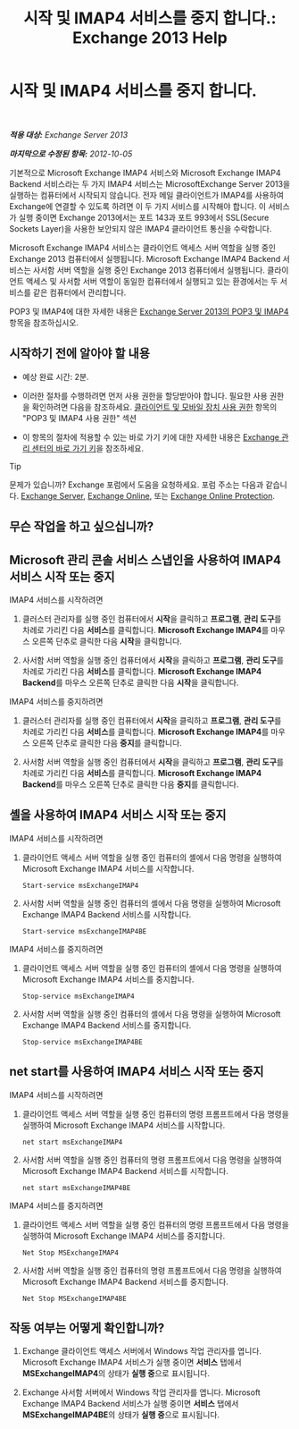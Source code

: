 ﻿---
title: '시작 및 IMAP4 서비스를 중지 합니다.: Exchange 2013 Help'
TOCTitle: 시작 및 IMAP4 서비스를 중지 합니다.
ms:assetid: a52db4bd-69a6-47b2-acf3-d9d8571c7a87
ms:mtpsurl: https://technet.microsoft.com/ko-kr/library/Bb124022(v=EXCHG.150)
ms:contentKeyID: 50483863
ms.date: 05/22/2018
mtps_version: v=EXCHG.150
ms.translationtype: MT
---

# 시작 및 IMAP4 서비스를 중지 합니다.

 

_**적용 대상:** Exchange Server 2013_

_**마지막으로 수정된 항목:** 2012-10-05_

기본적으로 Microsoft Exchange IMAP4 서비스와 Microsoft Exchange IMAP4 Backend 서비스라는 두 가지 IMAP4 서비스는 MicrosoftExchange Server 2013을 실행하는 컴퓨터에서 시작되지 않습니다. 전자 메일 클라이언트가 IMAP4를 사용하여 Exchange에 연결할 수 있도록 하려면 이 두 가지 서비스를 시작해야 합니다. 이 서비스가 실행 중이면 Exchange 2013에서는 포트 143과 포트 993에서 SSL(Secure Sockets Layer)을 사용한 보안되지 않은 IMAP4 클라이언트 통신을 수락합니다.

Microsoft Exchange IMAP4 서비스는 클라이언트 액세스 서버 역할을 실행 중인 Exchange 2013 컴퓨터에서 실행됩니다. Microsoft Exchange IMAP4 Backend 서비스는 사서함 서버 역할을 실행 중인 Exchange 2013 컴퓨터에서 실행됩니다. 클라이언트 액세스 및 사서함 서버 역할이 동일한 컴퓨터에서 실행되고 있는 환경에서는 두 서비스를 같은 컴퓨터에서 관리합니다.

POP3 및 IMAP4에 대한 자세한 내용은 [Exchange Server 2013의 POP3 및 IMAP4](pop3-and-imap4-in-exchange-server-2013-exchange-2013-help.md) 항목을 참조하십시오.

## 시작하기 전에 알아야 할 내용

  - 예상 완료 시간: 2분.

  - 이러한 절차를 수행하려면 먼저 사용 권한을 할당받아야 합니다. 필요한 사용 권한을 확인하려면 다음을 참조하세요. [클라이언트 및 모바일 장치 사용 권한](clients-and-mobile-devices-permissions-exchange-2013-help.md) 항목의 "POP3 및 IMAP4 사용 권한" 섹션

  - 이 항목의 절차에 적용할 수 있는 바로 가기 키에 대한 자세한 내용은 [Exchange 관리 센터의 바로 가기 키](keyboard-shortcuts-in-the-exchange-admin-center-exchange-online-protection-help.md)을 참조하세요.


> [!TIP]
> 문제가 있습니까? Exchange 포럼에서 도움을 요청하세요. 포럼 주소는 다음과 같습니다. <A href="https://go.microsoft.com/fwlink/p/?linkid=60612">Exchange Server</A>, <A href="https://go.microsoft.com/fwlink/p/?linkid=267542">Exchange Online</A>, 또는 <A href="https://go.microsoft.com/fwlink/p/?linkid=285351">Exchange Online Protection</A>.



## 무슨 작업을 하고 싶으십니까?

## Microsoft 관리 콘솔 서비스 스냅인을 사용하여 IMAP4 서비스 시작 또는 중지

IMAP4 서비스를 시작하려면

1.  클러스터 관리자를 실행 중인 컴퓨터에서 **시작**을 클릭하고 **프로그램**, **관리 도구**를 차례로 가리킨 다음 **서비스**를 클릭합니다. **Microsoft Exchange IMAP4**를 마우스 오른쪽 단추로 클릭한 다음 **시작**을 클릭합니다.

2.  사서함 서버 역할을 실행 중인 컴퓨터에서 **시작**을 클릭하고 **프로그램**, **관리 도구**를 차례로 가리킨 다음 **서비스**를 클릭합니다. **Microsoft Exchange IMAP4 Backend**를 마우스 오른쪽 단추로 클릭한 다음 **시작**을 클릭합니다.

IMAP4 서비스를 중지하려면

1.  클러스터 관리자를 실행 중인 컴퓨터에서 **시작**을 클릭하고 **프로그램**, **관리 도구**를 차례로 가리킨 다음 **서비스**를 클릭합니다. **Microsoft Exchange IMAP4**를 마우스 오른쪽 단추로 클릭한 다음 **중지**를 클릭합니다.

2.  사서함 서버 역할을 실행 중인 컴퓨터에서 **시작**을 클릭하고 **프로그램**, **관리 도구**를 차례로 가리킨 다음 **서비스**를 클릭합니다. **Microsoft Exchange IMAP4 Backend**를 마우스 오른쪽 단추로 클릭한 다음 **중지**를 클릭합니다.

## 셸을 사용하여 IMAP4 서비스 시작 또는 중지

IMAP4 서비스를 시작하려면

1.  클라이언트 액세스 서버 역할을 실행 중인 컴퓨터의 셸에서 다음 명령을 실행하여 Microsoft Exchange IMAP4 서비스를 시작합니다.
    
        Start-service msExchangeIMAP4

2.  사서함 서버 역할을 실행 중인 컴퓨터의 셸에서 다음 명령을 실행하여 Microsoft Exchange IMAP4 Backend 서비스를 시작합니다.
    
        Start-service msExchangeIMAP4BE

IMAP4 서비스를 중지하려면

1.  클라이언트 액세스 서버 역할을 실행 중인 컴퓨터의 셸에서 다음 명령을 실행하여 Microsoft Exchange IMAP4 서비스를 중지합니다.
    
        Stop-service msExchangeIMAP4

2.  사서함 서버 역할을 실행 중인 컴퓨터의 셸에서 다음 명령을 실행하여 Microsoft Exchange IMAP4 Backend 서비스를 중지합니다.
    
        Stop-service msExchangeIMAP4BE

## net start를 사용하여 IMAP4 서비스 시작 또는 중지

IMAP4 서비스를 시작하려면

1.  클라이언트 액세스 서버 역할을 실행 중인 컴퓨터의 명령 프롬프트에서 다음 명령을 실행하여 Microsoft Exchange IMAP4 서비스를 시작합니다.
    
        net start msExchangeIMAP4

2.  사서함 서버 역할을 실행 중인 컴퓨터의 명령 프롬프트에서 다음 명령을 실행하여 Microsoft Exchange IMAP4 Backend 서비스를 시작합니다.
    
        net start msExchangeIMAP4BE

IMAP4 서비스를 중지하려면

1.  클라이언트 액세스 서버 역할을 실행 중인 컴퓨터의 명령 프롬프트에서 다음 명령을 실행하여 Microsoft Exchange IMAP4 서비스를 중지합니다.
    
        Net Stop MSExchangeIMAP4

2.  사서함 서버 역할을 실행 중인 컴퓨터의 명령 프롬프트에서 다음 명령을 실행하여 Microsoft Exchange IMAP4 Backend 서비스를 중지합니다.
    
        Net Stop MSExchangeIMAP4BE

## 작동 여부는 어떻게 확인합니까?

1.  Exchange 클라이언트 액세스 서버에서 Windows 작업 관리자를 엽니다. Microsoft Exchange IMAP4 서비스가 실행 중이면 **서비스** 탭에서 **MSExchangeIMAP4**의 상태가 **실행 중**으로 표시됩니다.

2.  Exchange 사서함 서버에서 Windows 작업 관리자를 엽니다. Microsoft Exchange IMAP4 Backend 서비스가 실행 중이면 **서비스** 탭에서 **MSExchangeIMAP4BE**의 상태가 **실행 중**으로 표시됩니다.


